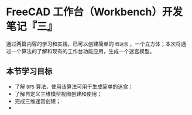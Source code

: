 # FreeCAD 工作台（Workbench）开发笔记『三』

通过两篇内容的学习和实践，已可以创建简单的 `假迷宫` ，一个立方体；本次将通过一个算法的了解和现有的工作台功能应用，生成一个迷宫模型。

## 本节学习目标
- 了解 `DFS` 算法，使用该算法可用于生成简单的迷宫；
- 了解自定义三维模型视图创建和使用；
- 完成三维迷宫创建；
- 